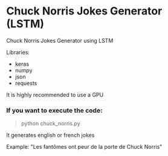 # Chuck Norris Jokes Generator (LSTM)
Chuck Norris Jokes Generator using LSTM

Libraries:
- keras
- numpy
- json
- requests

It is highly recommended to use a GPU

### If you want to execute the code:

> python chuck_norris.py

It generates english or french jokes 

Example:
"Les fantômes ont peur de la porte de Chuck Norris"

